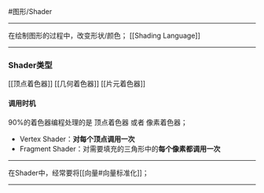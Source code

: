 #图形/Shader
***
在绘制图形的过程中，改变形状/颜色；
[[Shading Language]]
***
### Shader类型
[[顶点着色器]]
[[几何着色器]]
[[片元着色器]]

#### 调用时机
90%的着色器编程处理的是 顶点着色器 或者 像素着色器；
-   Vertex Shader：**对每个顶点调用一次**
-   Fragment Shader：对需要填充的三角形中的**每个像素都调用一次**
***
在Shader中，经常要将[[向量#向量标准化]]；
***
